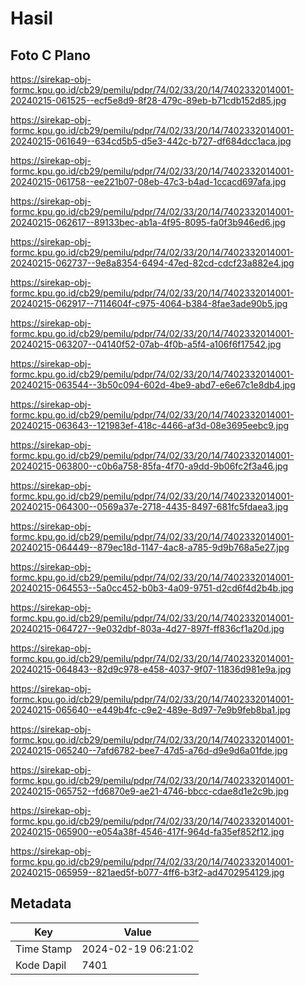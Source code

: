 # Hasil

## Foto C Plano

https://sirekap-obj-formc.kpu.go.id/cb29/pemilu/pdpr/74/02/33/20/14/7402332014001-20240215-061525--ecf5e8d9-8f28-479c-89eb-b71cdb152d85.jpg

https://sirekap-obj-formc.kpu.go.id/cb29/pemilu/pdpr/74/02/33/20/14/7402332014001-20240215-061649--634cd5b5-d5e3-442c-b727-df684dcc1aca.jpg

https://sirekap-obj-formc.kpu.go.id/cb29/pemilu/pdpr/74/02/33/20/14/7402332014001-20240215-061758--ee221b07-08eb-47c3-b4ad-1ccacd697afa.jpg

https://sirekap-obj-formc.kpu.go.id/cb29/pemilu/pdpr/74/02/33/20/14/7402332014001-20240215-062617--89133bec-ab1a-4f95-8095-fa0f3b946ed6.jpg

https://sirekap-obj-formc.kpu.go.id/cb29/pemilu/pdpr/74/02/33/20/14/7402332014001-20240215-062737--9e8a8354-6494-47ed-82cd-cdcf23a882e4.jpg

https://sirekap-obj-formc.kpu.go.id/cb29/pemilu/pdpr/74/02/33/20/14/7402332014001-20240215-062917--7114604f-c975-4064-b384-8fae3ade90b5.jpg

https://sirekap-obj-formc.kpu.go.id/cb29/pemilu/pdpr/74/02/33/20/14/7402332014001-20240215-063207--04140f52-07ab-4f0b-a5f4-a106f6f17542.jpg

https://sirekap-obj-formc.kpu.go.id/cb29/pemilu/pdpr/74/02/33/20/14/7402332014001-20240215-063544--3b50c094-602d-4be9-abd7-e6e67c1e8db4.jpg

https://sirekap-obj-formc.kpu.go.id/cb29/pemilu/pdpr/74/02/33/20/14/7402332014001-20240215-063643--121983ef-418c-4466-af3d-08e3695eebc9.jpg

https://sirekap-obj-formc.kpu.go.id/cb29/pemilu/pdpr/74/02/33/20/14/7402332014001-20240215-063800--c0b6a758-85fa-4f70-a9dd-9b06fc2f3a46.jpg

https://sirekap-obj-formc.kpu.go.id/cb29/pemilu/pdpr/74/02/33/20/14/7402332014001-20240215-064300--0569a37e-2718-4435-8497-681fc5fdaea3.jpg

https://sirekap-obj-formc.kpu.go.id/cb29/pemilu/pdpr/74/02/33/20/14/7402332014001-20240215-064449--879ec18d-1147-4ac8-a785-9d9b768a5e27.jpg

https://sirekap-obj-formc.kpu.go.id/cb29/pemilu/pdpr/74/02/33/20/14/7402332014001-20240215-064553--5a0cc452-b0b3-4a09-9751-d2cd6f4d2b4b.jpg

https://sirekap-obj-formc.kpu.go.id/cb29/pemilu/pdpr/74/02/33/20/14/7402332014001-20240215-064727--9e032dbf-803a-4d27-897f-ff836cf1a20d.jpg

https://sirekap-obj-formc.kpu.go.id/cb29/pemilu/pdpr/74/02/33/20/14/7402332014001-20240215-064843--82d9c978-e458-4037-9f07-11836d981e9a.jpg

https://sirekap-obj-formc.kpu.go.id/cb29/pemilu/pdpr/74/02/33/20/14/7402332014001-20240215-065640--e449b4fc-c9e2-489e-8d97-7e9b9feb8ba1.jpg

https://sirekap-obj-formc.kpu.go.id/cb29/pemilu/pdpr/74/02/33/20/14/7402332014001-20240215-065240--7afd6782-bee7-47d5-a76d-d9e9d6a01fde.jpg

https://sirekap-obj-formc.kpu.go.id/cb29/pemilu/pdpr/74/02/33/20/14/7402332014001-20240215-065752--fd6870e9-ae21-4746-bbcc-cdae8d1e2c9b.jpg

https://sirekap-obj-formc.kpu.go.id/cb29/pemilu/pdpr/74/02/33/20/14/7402332014001-20240215-065900--e054a38f-4546-417f-964d-fa35ef852f12.jpg

https://sirekap-obj-formc.kpu.go.id/cb29/pemilu/pdpr/74/02/33/20/14/7402332014001-20240215-065959--821aed5f-b077-4ff6-b3f2-ad4702954129.jpg


## Metadata

| Key        | Value               |
| ---------- | ------------------- |
| Time Stamp | 2024-02-19 06:21:02 |
| Kode Dapil | 7401                |



